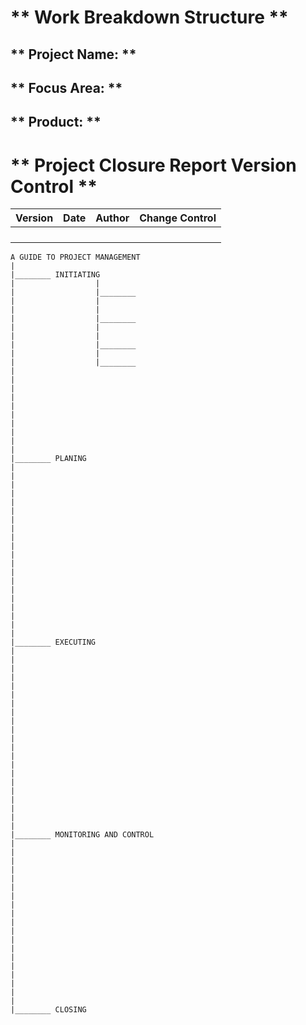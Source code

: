 # ** Work Breakdown Structure **

## ** Project Name: ** 
## ** Focus Area: **
## ** Product: **

# ** Project Closure Report Version Control **
| Version | Date | Author | Change Control |
|---------|------|---------|---------------|
|          |      |         |               |
|         |        |         |               |
|         |       |          |               |
|         |        |          |              |



```sequence
A GUIDE TO PROJECT MANAGEMENT
|
|________ INITIATING
|                  |
|                  |________
|                  |
|                  |
|                  |________
|                  |
|                  | 
|                  |________
|                  |
|                  |________
|
|
|
|
|
|
|
|
|
|
|________ PLANING
|
|
|
|
|
|
|
|
|
|
|
|
|
|
|
|
|
|
|
|
|________ EXECUTING
|
|
|
|
|
|
|
|
|
|
|
|
|
|
|
|
|
|
|
|
|
|________ MONITORING AND CONTROL
|
|
|
|
|
|
|
|
|
|
|
|
|
|
|
|
|
|
|
|________ CLOSING



```
